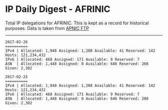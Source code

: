 # IP Daily Digest - AFRINIC

Total IP delegations for AFRINIC. This is kept as a record for historical purposes. Data is taken from [APNIC FTP](https://ftp.apnic.net/)

---

```
2017-02-26
==========
IPv4 | Allocated: 1,948 Assigned: 1,208 Available: 41 Reserved: 142 Hosts: 121,234,432
IPv6 | Allocated: 468 Assigned: 171 Available: 9 Reserved: 7
ASN  | Allocated: 1,448 Assigned: 0 Available: 646 Reserved: 208 Given: 2,302
```

```
2017-02-25
==========
IPv4 | Allocated: 1,948 Assigned: 1,208 Available: 41 Reserved: 142 Hosts: 121,234,432
IPv6 | Allocated: 468 Assigned: 171 Available: 9 Reserved: 7
ASN  | Allocated: 1,448 Assigned: 0 Available: 646 Reserved: 208 Given: 2,302
```